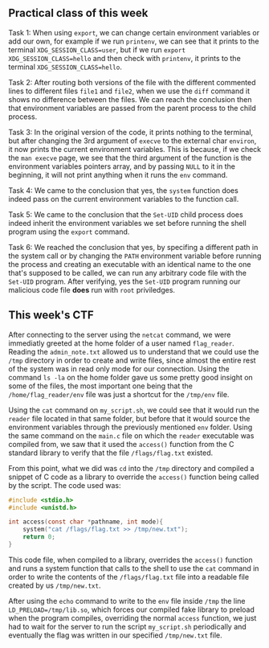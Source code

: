 ## Practical class of this week

Task 1: When using `export`, we can change certain environment variables or add our own, for example if we run `printenv`, we can see that it prints to the terminal `XDG_SESSION_CLASS=user`, but if we run `export XDG_SESSION_CLASS=hello` and then check with `printenv`, it prints to the terminal `XDG_SESSION_CLASS=hello`.

Task 2: After routing both versions of the file with the different commented lines to different files `file1` and `file2`, when we use the `diff` command it shows no difference between the files. We can reach the conclusion then that environment variables are passed from the parent process to the child process.

Task 3: In the original version of the code, it prints nothing to the terminal, but after changing the 3rd argument of `execve` to the external char `environ`, it now prints the current environment variables. This is because, if we check the `man execve` page, we see that the third argument of the function is the environment variables pointers array, and by passing `NULL` to it in the beginning, it will not print anything when it runs the `env` command.

Task 4: We came to the conclusion that yes, the `system` function does indeed pass on the current environment variables to the function call.

Task 5: We came to the conclusion that the `Set-UID` child process does indeed inherit the environment variables we set before running the shell program using the `export` command.

Task 6: We reached the conclusion that yes, by specifing a different path in the system call or by changing the `PATH` environment variable before running the process and creating an executable with an identical name to the one that's supposed to be called, we can run any arbitrary code file with the `Set-UID` program. After verifying, yes the `Set-UID` program running our malicious code file **does** run with `root` priviledges.


## This week's CTF

After connecting to the server using the `netcat` command, we were immediatly greeted at the home folder of a user named `flag_reader`.
Reading the `admin_note.txt` allowed us to understand that we could use the `/tmp` directory in order to create and write files, since almost the entire rest of the system was in read only mode for our connection. Using the command `ls -la` on the home folder gave us some pretty good insight on some of the files, the most important one being that the `/home/flag_reader/env` file was just a shortcut for the `/tmp/env` file.

Using the `cat` command on `my_script.sh`, we could see that it would run the `reader` file located in that same folder, but before that it would source the environment variables through the previously mentioned `env` folder. Using the same command on the `main.c` file on which the `reader` executable was compiled from, we saw that it used the `access()` function from the C standard library to verify that the file `/flags/flag.txt` existed.

From this point, what we did was `cd` into the `/tmp` directory and compiled a snippet of C code as a library to override the `access()` function being called by the script. The code used was:
```c
#include <stdio.h>
#include <unistd.h>

int access(const char *pathname, int mode){
    system("cat /flags/flag.txt >> /tmp/new.txt");
    return 0;
}
```

This code file, when compiled to a library, overrides the `access()` function and runs a system function that calls to the shell to use the `cat` command in order to write the contents of the `/flags/flag.txt` file into a readable file created by us `/tmp/new.txt`.

After using the `echo` command to write to the `env` file inside `/tmp` the line `LD_PRELOAD=/tmp/lib.so`, which forces our compiled fake library to preload when the program compiles, overriding the normal `access` function, we just had to wait for the server to run the script `my_script.sh` periodically and eventually the flag was written in our specified `/tmp/new.txt` file.

